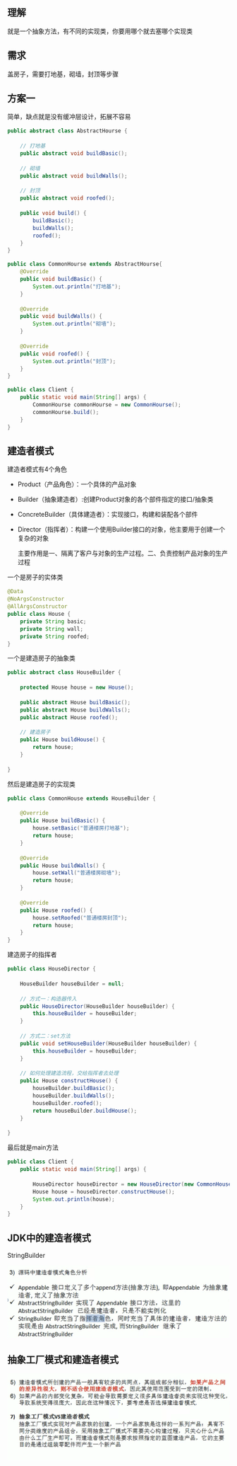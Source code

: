 ## 理解

就是一个抽象方法，有不同的实现类，你要用哪个就去塞哪个实现类

## 需求

盖房子，需要打地基，砌墙，封顶等步骤

## 方案一

简单，缺点就是没有缓冲层设计，拓展不容易

```java
public abstract class AbstractHourse {

    // 打地基
    public abstract void buildBasic();

    // 砌墙
    public abstract void buildWalls();

    // 封顶
    public abstract void roofed();

    public void build() {
        buildBasic();
        buildWalls();
        roofed();
    }
}
```

```java
public class CommonHourse extends AbstractHourse{
    @Override
    public void buildBasic() {
        System.out.println("打地基");
    }

    @Override
    public void buildWalls() {
        System.out.println("砌墙");
    }

    @Override
    public void roofed() {
        System.out.println("封顶");
    }
}
```

```java
public class Client {
    public static void main(String[] args) {
        CommonHourse commonHourse = new CommonHourse();
        commonHourse.build();
    }
}
```



## 建造者模式

建造者模式有4个角色

* Product（产品角色）：一个具体的产品对象

* Builder（抽象建造者）:创建Product对象的各个部件指定的接口/抽象类

* ConcreteBuilder（具体建造者）：实现接口，构建和装配各个部件

* Director（指挥者）：构建一个使用Builder接口的对象，他主要用于创建一个复杂的对象

  主要作用是一、隔离了客户与对象的生产过程。二、负责控制产品对象的生产过程



一个是房子的实体类

```java
@Data
@NoArgsConstructor
@AllArgsConstructor
public class House {
    private String basic;
    private String wall;
    private String roofed;
}
```



一个是建造房子的抽象类

```java
public abstract class HouseBuilder {

    protected House house = new House();

    public abstract House buildBasic();
    public abstract House buildWalls();
    public abstract House roofed();

    // 建造房子
    public House buildHouse() {
        return house;
    }

}
```



然后是建造房子的实现类

```java
public class CommonHouse extends HouseBuilder {

    @Override
    public House buildBasic() {
        house.setBasic("普通楼房打地基");
        return house;
    }

    @Override
    public House buildWalls() {
        house.setWall("普通楼房砌墙");
        return house;
    }

    @Override
    public House roofed() {
        house.setRoofed("普通楼房封顶");
        return house;
    }
}
```



建造房子的指挥者

```java
public class HouseDirector {

    HouseBuilder houseBuilder = null;

    // 方式一：构造器传入
    public HouseDirector(HouseBuilder houseBuilder) {
        this.houseBuilder = houseBuilder;
    }

    // 方式二：set方法
    public void setHouseBuilder(HouseBuilder houseBuilder) {
        this.houseBuilder = houseBuilder;
    }

    // 如何处理建造流程，交给指挥者去处理
    public House constructHouse() {
        houseBuilder.buildBasic();
        houseBuilder.buildWalls();
        houseBuilder.roofed();
        return houseBuilder.buildHouse();
    }

}
```



最后就是main方法

```java
public class Client {
    public static void main(String[] args) {

        HouseDirector houseDirector = new HouseDirector(new CommonHouse());
        House house = houseDirector.constructHouse();
        System.out.println(house);
    }
}
```



## JDK中的建造者模式

StringBuilder

![image-20230120092456505](image/10.%E5%BB%BA%E9%80%A0%E8%80%85%E6%A8%A1%E5%BC%8F/image-20230120092456505.png)



## 抽象工厂模式和建造者模式

![image-20230120092626098](image/10.%E5%BB%BA%E9%80%A0%E8%80%85%E6%A8%A1%E5%BC%8F/image-20230120092626098.png)